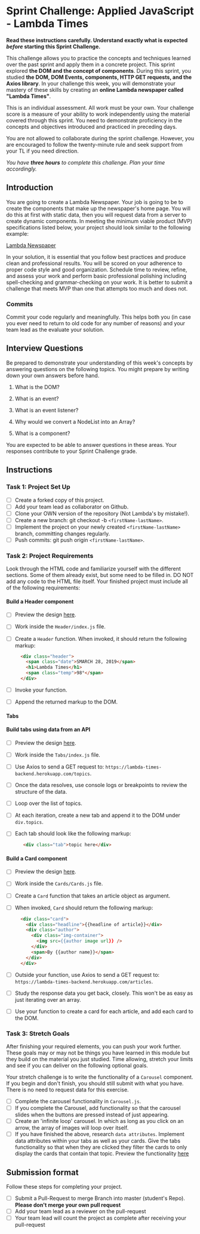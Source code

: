 # Sprint Challenge: Applied JavaScript - Lambda Times

**Read these instructions carefully. Understand exactly what is expected _before_ starting this Sprint Challenge.**

This challenge allows you to practice the concepts and techniques learned over the past sprint and apply them in a concrete project. This sprint explored **the DOM and the concept of components**. During this sprint, you studied **the DOM, DOM Events, components, HTTP GET requests, and the Axios library**. In your challenge this week, you will demonstrate your mastery of these skills by creating an **online Lambda newspaper called "Lambda Times"**.

This is an individual assessment. All work must be your own. Your challenge score is a measure of your ability to work independently using the material covered through this sprint. You need to demonstrate proficiency in the concepts and objectives introduced and practiced in preceding days.

You are not allowed to collaborate during the sprint challenge. However, you are encouraged to follow the twenty-minute rule and seek support from your TL if you need direction.

_You have **three hours** to complete this challenge. Plan your time accordingly._

## Introduction

You are going to create a Lambda Newspaper. Your job is going to be to create the components that make up the newspaper's home page. You will do this at first with static data, then you will request data from a server to create dynamic components. In meeting the minimum viable product (MVP) specifications listed below, your project should look similar to the following example:

[Lambda Newspaper](./designs/design.png)

In your solution, it is essential that you follow best practices and produce clean and professional results. You will be scored on your adherence to proper code style and good organization. Schedule time to review, refine, and assess your work and perform basic professional polishing including spell-checking and grammar-checking on your work. It is better to submit a challenge that meets MVP than one that attempts too much and does not.

### Commits

Commit your code regularly and meaningfully. This helps both you (in case you ever need to return to old code for any number of reasons) and your team lead as the evaluate your solution.

## Interview Questions

Be prepared to demonstrate your understanding of this week's concepts by answering questions on the following topics. You might prepare by writing down your own answers before hand.

1. What is the DOM?

1. What is an event?

1. What is an event listener?

1. Why would we convert a NodeList into an Array?

1. What is a component?

You are expected to be able to answer questions in these areas. Your responses contribute to your Sprint Challenge grade.

## Instructions

### Task 1: Project Set Up

- [ ] Create a forked copy of this project.
- [ ] Add your team lead as collaborator on Github.
- [ ] Clone your OWN version of the repository (Not Lambda's by mistake!).
- [ ] Create a new branch: git checkout -b `<firstName-lastName>`.
- [ ] Implement the project on your newly created `<firstName-lastName>` branch, committing changes regularly.
- [ ] Push commits: git push origin `<firstName-lastName>`.

### Task 2: Project Requirements

Look through the HTML code and familiarize yourself with the different sections. Some of them already exist, but some need to be filled in. DO NOT add any code to the HTML file itself. Your finished project must include all of the following requirements:

#### Build a Header component

- [ ] Preview the design [here](./designs/header.png).
- [ ] Work inside the `Header/index.js` file.
- [ ] Create a `Header` function. When invoked, it should return the following markup:

  ```html
    <div class="header">
      <span class="date">SMARCH 28, 2019</span>
      <h1>Lambda Times</h1>
      <span class="temp">98°</span>
    </div>
  ```

- [ ] Invoke your function.
- [ ] Append the returned markup to the DOM.

#### Tabs

#### Build tabs using data from an API

- [ ] Preview the design [here](./designs/tabs.png).
- [ ] Work inside the `Tabs/index.js` file.
- [ ] Use Axios to send a GET request to: `https://lambda-times-backend.herokuapp.com/topics`.
- [ ] Once the data resolves, use console logs or breakpoints to review the structure of the data.
- [ ] Loop over the list of topics.
- [ ] At each iteration, create a new tab and append it to the DOM under `div.topics`.
- [ ] Each tab should look like the following markup:

  ```html
     <div class="tab">topic here</div>
  ```

#### Build a Card component

- [ ] Preview the design [here](./designs/card.png).
- [ ] Work inside the `Cards/Cards.js` file.
- [ ] Create a `Card` function that takes an article object as argument.
- [ ] When invoked, `Card` should return the following markup:

  ```html
    <div class="card">
      <div class="headline">{{headline of article}}</div>
      <div class="author">
        <div class="img-container">
          <img src={{author image url}} />
        </div>
        <span>By {{author name}}</span>
      </div>
    </div>
  ```

- [ ] Outside your function, use Axios to send a GET request to: `https://lambda-times-backend.herokuapp.com/articles`.
- [ ] Study the response data you get back, closely. This won't be as easy as just iterating over an array.
- [ ] Use your function to create a card for each article, and add each card to the DOM.

### Task 3: Stretch Goals

After finishing your required elements, you can push your work further. These goals may or may not be things you have learned in this module but they build on the material you just studied. Time allowing, stretch your limits and see if you can deliver on the following optional goals.

Your stretch challenge is to write the functionality of a `Carousel` component. If you begin and don't finish, you should still submit with what you have. There is no need to request data for this exercise.

- [ ] Complete the carousel functionality in `Carousel.js`.
- [ ] If you complete the Carousel, add functionality so that the carousel slides when the buttons are pressed instead of just appearing.
- [ ] Create an 'infinite loop' carousel. In which as long as you click on an arrow, the array of images will loop over itself.
- [ ] If you have finished the above, research `data attributes`. Implement data attributes within your tabs as well as your cards. Give the tabs functionality so that when they are clicked they filter the cards to only display the cards that contain that topic. Preview the functionality [here](designs/stretch.gif)

## Submission format

Follow these steps for completing your project.

- [ ] Submit a Pull-Request to merge <firstName-lastName> Branch into master (student's  Repo). **Please don't merge your own pull request**
- [ ] Add your team lead as a reviewer on the pull-request
- [ ] Your team lead will count the project as complete after receiving your pull-request
